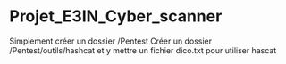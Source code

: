 # Projet_E3IN_Cyber_scanner
Simplement créer un dossier /Pentest
Créer un dossier /Pentest/outils/hashcat et y mettre un fichier dico.txt pour utiliser hascat

